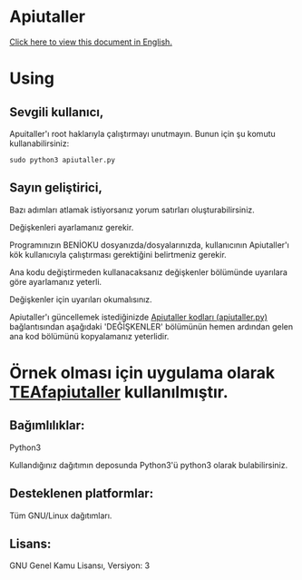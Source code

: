 # Apiutaller
[Click here to view this document in English.](https://github.com/MuKonqi/apiutaller/blob/main/BENİOKU.md)
# Using
## Sevgili kullanıcı,
Apuitaller'ı root haklarıyla çalıştırmayı unutmayın. Bunun için şu komutu kullanabilirsiniz:

```sudo python3 apiutaller.py```
## Sayın geliştirici,
Bazı adımları atlamak istiyorsanız yorum satırları oluşturabilirsiniz.

Değişkenleri ayarlamanız gerekir.

Programınızın BENİOKU dosyanızda/dosyalarınızda, kullanıcının Apiutaller'ı kök kullanıcıyla çalıştırması gerektiğini belirtmeniz gerekir.

Ana kodu değiştirmeden kullanacaksanız değişkenler bölümünde uyarılara göre ayarlamanız yeterli.

Değişkenler için uyarıları okumalısınız.

Apiutaller'ı güncellemek istediğinizde [Apiutaller kodları (apiutaller.py)](https://github.com/MuKonqi/apiutaller/blob/main/apiutaller.py) bağlantısından aşağıdaki 'DEĞİŞKENLER' bölümünün hemen ardından gelen ana kod bölümünü kopyalamanız yeterlidir.

# Örnek olması için uygulama olarak [TEAfapiutaller](https://github.com/MuKonqi/TEAf) kullanılmıştır.
## Bağımlılıklar:
Python3

Kullandığınız dağıtımın deposunda Python3'ü python3 olarak bulabilirsiniz.

## Desteklenen platformlar:
Tüm GNU/Linux dağıtımları.
## Lisans:
GNU Genel Kamu Lisansı, Versiyon: 3